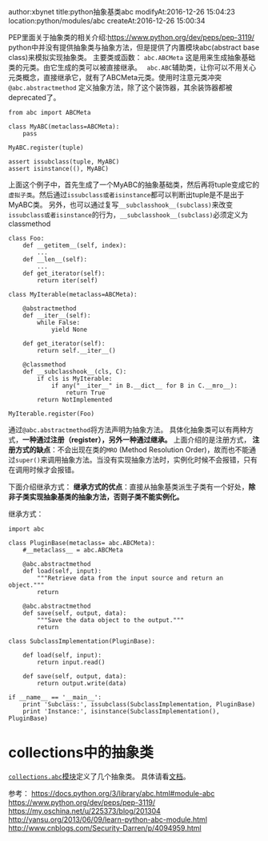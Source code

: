 author:xbynet
title:python抽象基类abc
modifyAt:2016-12-26 15:04:23
location:python/modules/abc
createAt:2016-12-26 15:00:34

PEP里面关于抽象类的相关介绍:https://www.python.org/dev/peps/pep-3119/
python中并没有提供抽象类与抽象方法，但是提供了内置模块abc(abstract base class)来模拟实现抽象类。
主要类或函数：
`abc.ABCMeta` 这是用来生成抽象基础类的元类。由它生成的类可以被直接继承。
` abc.ABC`辅助类，让你可以不用关心元类概念，直接继承它，就有了ABCMeta元类。使用时注意元类冲突
`@abc.abstractmethod` 定义抽象方法，除了这个装饰器，其余装饰器都被deprecated了。


```
from abc import ABCMeta

class MyABC(metaclass=ABCMeta):
    pass

MyABC.register(tuple)

assert issubclass(tuple, MyABC)
assert isinstance((), MyABC)
```
上面这个例子中，首先生成了一个MyABC的抽象基础类，然后再将tuple变成它的`虚拟子类`。然后通过`issubclass或者isinstance`都可以判断出tuple是不是出于MyABC类。
另外，也可以通过复写`__subclasshook__(subclass)`来改变`issubclass或者isinstance`的行为，`__subclasshook__(subclass)`必须定义为classmethod

```
class Foo:
    def __getitem__(self, index):
        ...
    def __len__(self):
        ...
    def get_iterator(self):
        return iter(self)

class MyIterable(metaclass=ABCMeta):

    @abstractmethod
    def __iter__(self):
        while False:
            yield None

    def get_iterator(self):
        return self.__iter__()

    @classmethod
    def __subclasshook__(cls, C):
        if cls is MyIterable:
            if any("__iter__" in B.__dict__ for B in C.__mro__):
                return True
        return NotImplemented

MyIterable.register(Foo)
```

通过`@abc.abstractmethod`将方法声明为抽象方法。
具体化抽象类可以有两种方式，**一种通过注册（register），另外一种通过继承。**
上面介绍的是注册方式，
**注册方式的缺点**：不会出现在类的`MRO` (Method Resolution Order)，故而也不能通过`super()`来调用抽象方法。当没有实现抽象方法时，实例化时候不会报错，只有在调用时候才会报错。

下面介绍继承方式：
**继承方式的优点**：直接从抽象基类派生子类有一个好处，**除非子类实现抽象基类的抽象方法，否则子类不能实例化。**

继承方式：

```
import abc

class PluginBase(metaclass= abc.ABCMeta):
    #__metaclass__ = abc.ABCMeta
    
    @abc.abstractmethod
    def load(self, input):
        """Retrieve data from the input source and return an object."""
        return
    
    @abc.abstractmethod
    def save(self, output, data):
        """Save the data object to the output."""
        return
        
class SubclassImplementation(PluginBase):
    
    def load(self, input):
        return input.read()
    
    def save(self, output, data):
        return output.write(data)
 
if __name__ == '__main__':
    print 'Subclass:', issubclass(SubclassImplementation, PluginBase)
    print 'Instance:', isinstance(SubclassImplementation(), PluginBase)
```


# collections中的抽象类
[`collections.abc`模块](https://docs.python.org/3/library/collections.abc.html#module-collections.abc)定义了几个抽象类。
具体请看[文档](https://docs.python.org/3/library/collections.abc.html#module-collections.abc)。



参考：
https://docs.python.org/3/library/abc.html#module-abc
https://www.python.org/dev/peps/pep-3119/
https://my.oschina.net/u/225373/blog/201304
http://yansu.org/2013/06/09/learn-python-abc-module.html
http://www.cnblogs.com/Security-Darren/p/4094959.html